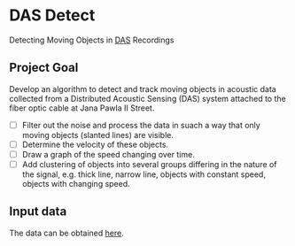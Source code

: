 # DAS Detect
Detecting Moving Objects in [DAS](https://en.wikipedia.org/wiki/Distributed_acoustic_sensing) Recordings

## Project Goal
Develop an algorithm to detect and track moving objects in acoustic data collected from a Distributed Acoustic Sensing (DAS) system attached to the fiber optic cable at Jana Pawla II Street.

- [ ] Filter out the noise and process the data in suach a way that only moving objects (slanted lines) are visible.
- [ ] Determine the velocity of these objects.
- [ ] Draw a graph of the speed changing over time.
- [ ] Add clustering of objects into several groups differing in the nature of the signal, e.g. thick line, narrow line, objects with constant speed, objects with changing speed.

## Input data
The data can be obtained [here](https://drive.google.com/file/d/1lJKLz3LsQmnAf9q5GGi6arEYBz-3CMhx/view?usp=sharing).
